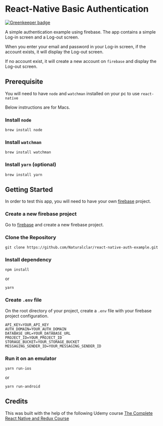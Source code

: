 # React-Native Basic Authentication

[![Greenkeeper badge](https://badges.greenkeeper.io/Naturalclar/react-native-auth-example.svg)](https://greenkeeper.io/)

A simple authentication example using firebase.
The app contains a simple Log-in screen and a Log-out screen.

When you enter your email and password in your Log-in screen,
if the account exists, it will display the Log-out screen.

If no account exist, it will create a new account on `firebase` and display the Log-out screen.

## Prerequisite
You will need to have `node` and `watchman` installed on your pc to use `react-native`

Below instructions are for Macs.

### Install `node`

```
brew install node
```

### Install `watchman`

```
brew install watchman
```

### Install `yarn` (optional)

```
brew install yarn
```

## Getting Started

In order to test this app, you will need to have your own [firebase](https://firebase.google.com/) project.

### Create a new firebase project

Go to [firebase](https://firebase.google.com/) and create a new firebase project.

### Clone the Repository 

```
git clone https://github.com/Naturalclar/react-native-auth-example.git
```

### Install dependency

```
npm install
```

or

```
yarn
```

### Create `.env` file

On the root directory of your project, create a `.env` file with your firebase project configuration.

```.env
API_KEY=YOUR_API_KEY
AUTH_DOMAIN=YOUR_AUTH_DOMAIN
DATABASE_URL=YOUR_DATABASE_URL
PROJECT_ID=YOUR_PROJECT_ID
STORAGE_BUCKET=YOUR_STORAGE_BUCKET
MESSAGING_SENDER_ID=YOUR_MESSAGING_SENDER_ID
```

### Run it on an emulator

```
yarn run-ios
```

or

```
yarn run-android
```

## Credits

This was built with the help of the following Udemy course
[The Complete React Native and Redux Course](https://www.udemy.com/the-complete-react-native-and-redux-course)
